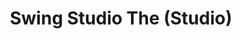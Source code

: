 ---
title: "Swing Studio The (Studio)"
address: "Celbridge Golf Range Dublin rd Celbridge Co Kildare Co. Kildare"
tel: "(01)6102922"
county: "Dublin"
category: "Golf Lessons"
type: "Content"
lat: "53.1546"
lng: "-6.894906"
---